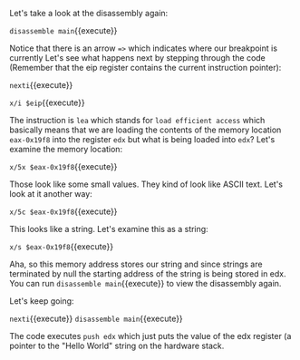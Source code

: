 Let's take a look at the disassembly again:

`disassemble main`{{execute}}

Notice that there is an arrow `=>` which indicates where our breakpoint is currently
Let's see what happens next by stepping through the code (Remember that the eip register contains the current instruction pointer):

`nexti`{{execute}}

`x/i $eip`{{execute}}

The instruction is `lea` which stands for `load efficient access` which basically means that we are loading the contents of the memory location `eax-0x19f8` into the register `edx` but what is being loaded into `edx`? Let's examine the memory location:

`x/5x $eax-0x19f8`{{execute}}

Those look like some small values. They kind of look like ASCII text. Let's look at it another way:

`x/5c $eax-0x19f8`{{execute}}

This looks like a string. Let's examine this as a string:

`x/s $eax-0x19f8`{{execute}}

Aha, so this memory address stores our string and since strings are terminated by null the starting address of the string is being stored in edx. You can run `disassemble main`{{execute}} to view the disassembly again.

Let's keep going:

`nexti`{{execute}}
`disassemble main`{{execute}}

The code executes `push edx` which just puts the value of the edx register (a pointer to the "Hello World" string on the hardware stack. 

